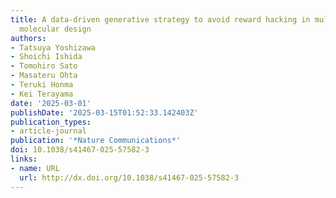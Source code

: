```yaml
---
title: A data-driven generative strategy to avoid reward hacking in multi-objective
  molecular design
authors:
- Tatsuya Yoshizawa
- Shoichi Ishida
- Tomohiro Sato
- Masateru Ohta
- Teruki Honma
- Kei Terayama
date: '2025-03-01'
publishDate: '2025-03-15T01:52:33.142403Z'
publication_types:
- article-journal
publication: '*Nature Communications*'
doi: 10.1038/s41467-025-57582-3
links:
- name: URL
  url: http://dx.doi.org/10.1038/s41467-025-57582-3
---
```

